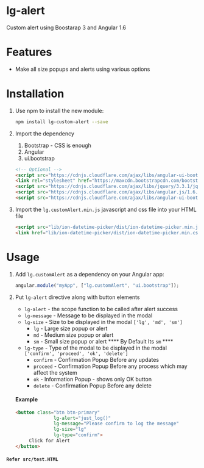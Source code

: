 # lg-alert

Custom alert using Boostarap 3 and Angular 1.6

# Features

- Make all size popups and alerts using various options

# Installation

1. Use npm to install the new module:

    ```bash
    npm install lg-custom-alert --save
    ```
2. Import the dependency

    1. Bootstrap - CSS is enough
    2. Angular
    3. ui.bootstrap

    ```html
    <!-- Optional -->
    <script src="https://cdnjs.cloudflare.com/ajax/libs/angular-ui-bootstrap/2.5.0/ui-bootstrap.min.js" charset="utf-8"></script>
    <link rel="stylesheet" href="https://maxcdn.bootstrapcdn.com/bootstrap/3.3.7/css/bootstrap.min.css">
    <script src="https://cdnjs.cloudflare.com/ajax/libs/jquery/3.3.1/jquery.min.js" charset="utf-8"></script>
    <script src="https://cdnjs.cloudflare.com/ajax/libs/angular.js/1.6.5/angular.min.js" charset="utf-8"></script>
    <script src="https://cdnjs.cloudflare.com/ajax/libs/angular-ui-bootstrap/2.5.0/ui-bootstrap-tpls.js"></script>
    ```


3. Import the `lg.customAlert.min.js` javascript and css file into your HTML file

    ```html
    <script src="lib/ion-datetime-picker/dist/ion-datetime-picker.min.js"></script>
    <link href="lib/ion-datetime-picker/dist/ion-datetime-picker.min.css" rel="stylesheet">
    ```

# Usage

  1. Add `lg.customAlert` as a dependency on your Angular app:

      ```javascript
      angular.module("myApp", ["lg.customAlert", "ui.bootstrap"]);
      ```

  2. Put `lg-alert` directive along with button elements

      - `lg-alert`    - the scope function to be called after alert success
      - `lg-message`  - Message to be displayed in the modal
      - `lg-size`     - Size to be displayed in the modal `['lg', 'md', 'sm']`
          - `lg` - Large size popup or alert
          - `md` - Medium size popup or alert
          - `sm` - Small size popup or alert
          **** By Default Its `sm` ****
      - `lg-type`     - Type of the modal to be displayed in the modal `['confirm', 'proceed', 'ok', 'delete']`
          - `confirm` - Confirmation Popup Before any updates
          - `proceed` - Confirmation Popup Before any process which may affect the system
          - `ok` - Information Popup - shows only OK button
          - `delete` - Confirmation Popup Before any delete

      #### Example
      ```html
      <button class="btn btn-primary"
                    lg-alert="just_log()"
                    lg-message="Please confirm to log the message"
                    lg-size="lg"
                    lg-type="confirm">
           Click for Alert
      </button>
      ```

#### `Refer src/test.HTML`
